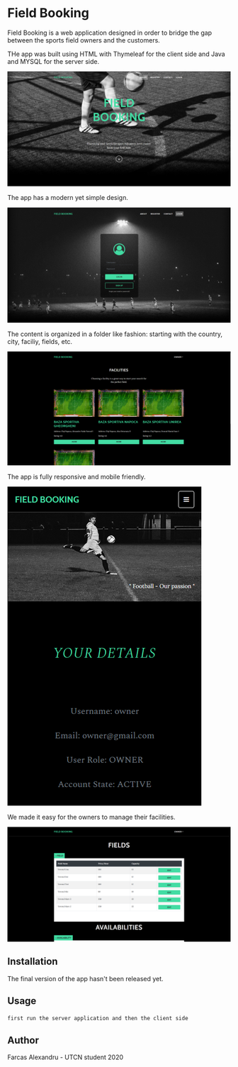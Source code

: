 # Field Booking

Field Booking is a web application designed in order to bridge the gap between the sports field owners and the customers.

THe app was built using HTML with Thymeleaf for the client side and Java and MYSQL for the server side.

![](https://github.com/farcasalex/FieldBooking/blob/master/screenshots/welcome.png)

The app has a modern yet simple design.

![](https://github.com/farcasalex/FieldBooking/blob/master/screenshots/login.png)

The content is organized in a folder like fashion: starting with the country, city, faciliy, fields, etc.

![](https://github.com/farcasalex/FieldBooking/blob/master/screenshots/home.png)

The app is fully responsive and mobile friendly.

![](https://github.com/farcasalex/FieldBooking/blob/master/screenshots/mobile.png)

We made it easy for the owners to manage their facilities.

![](https://github.com/farcasalex/FieldBooking/blob/master/screenshots/owner.png)

## Installation

The final version of the app hasn't been released yet.

## Usage

```java
first run the server application and then the client side
```

## Author
Farcas Alexandru - UTCN student 2020
